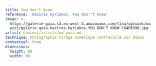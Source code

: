 ```yaml
---
title: You don't know
reference: 'Kaziras Kyriakos, You don''t know'
image: >-
  https://galerie-gaia.s3.eu-west-3.amazonaws.com/tina/uploads/wu
  yuzi/galerie-gaia-kaziras-kyriakos-YOU DON'T KNOW C64R6390.jpg
artist: content/artists/wu-yuzi.md
technique: Photographie tirage numérique contrecollé sur dibon
contextual: true
dimensions:
  height: 80
  width: 80
---
```


